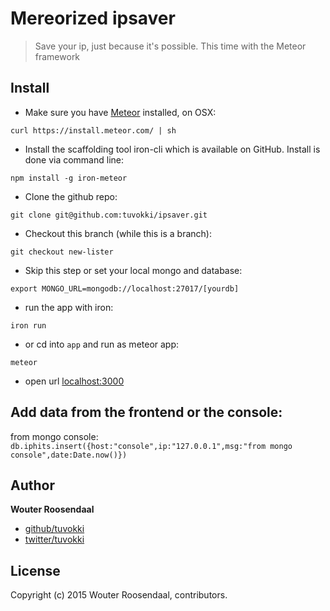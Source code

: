 # Mereorized ipsaver

> Save your ip, just because it's possible. This time with the Meteor framework

## Install
- Make sure you have [Meteor](https://www.meteor.com/install) installed, on OSX:

`curl https://install.meteor.com/ | sh`

- Install the scaffolding tool iron-cli which is available on GitHub. Install is done via command line:

`npm install -g iron-meteor`

- Clone the github repo:

`git clone git@github.com:tuvokki/ipsaver.git`

- Checkout this branch  (while this is a branch):

`git checkout new-lister`

- Skip this step or set your local mongo and database:

`export MONGO_URL=mongodb://localhost:27017/[yourdb]`

- run the app with iron:

`iron run`

- or cd into `app` and run as meteor app:

`meteor`

- open url [localhost:3000](http://localhost:3000/)

## Add data from the frontend or the console:

from mongo console: `db.iphits.insert({host:"console",ip:"127.0.0.1",msg:"from mongo console",date:Date.now()})`

## Author

**Wouter Roosendaal**
 
+ [github/tuvokki](https://github.com/tuvokki)
+ [twitter/tuvokki](http://twitter.com/tuvokki) 

## License
Copyright (c) 2015 Wouter Roosendaal, contributors.  
